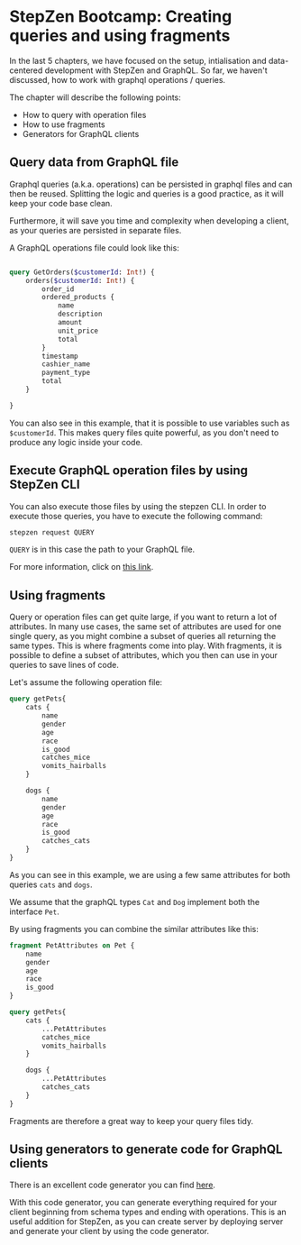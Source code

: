 # StepZen Bootcamp: Creating queries and using fragments

In the last 5 chapters, we have focused on the setup, intialisation
and data-centered development with StepZen and GraphQL. So far, we haven't 
discussed, how to work with graphql operations / queries.

The chapter will describe the following points:

- How to query with operation files
- How to use fragments
- Generators for GraphQL clients


## Query data from GraphQL file

Graphql queries (a.k.a. operations) can be persisted 
in graphql files and can then be reused. Splitting the logic 
and queries is a good practice, as it will keep your code base clean.

Furthermore, it will save you time and complexity when developing a client,
as your queries are persisted in separate files.

A GraphQL operations file could look like this:

```graphql

query GetOrders($customerId: Int!) {
    orders($customerId: Int!) {
        order_id
        ordered_products {
            name
            description
            amount
            unit_price
            total
        }
        timestamp
        cashier_name
        payment_type
        total
    }

}

```

You can also see in this example, that it is possible to use variables such as `$customerId`.
This makes query files quite powerful, as you don't need to produce any logic 
inside your code.


## Execute GraphQL operation files by using StepZen CLI

You can also execute those files by using the stepzen CLI. 
In order to execute those queries, you have to execute the following command:

```bash
stepzen request QUERY
```

`QUERY` is in this case the path to your GraphQL file.

For more information, click on [this link](https://www.ibm.com/docs/en/stepzen?topic=reference-cli-commands#stepzen-request).

## Using fragments

Query or operation files can get quite large, if you want to return 
a lot of attributes. In many use cases, 
the same set of attributes are used for one single query, as you might
combine a subset of queries all returning the same types. This is where
fragments come into play. With fragments, it is possible to define a subset of 
attributes, which you then can use in your queries to save lines of code.

Let's assume the following operation file:

```graphql
query getPets{
    cats {
        name
        gender
        age
        race
        is_good
        catches_mice
        vomits_hairballs
    }

    dogs {
        name
        gender
        age
        race
        is_good
        catches_cats
    }
}
```

As you can see in this example, we are using a few same attributes for both 
queries `cats` and `dogs`.

We assume that the graphQL types `Cat` and `Dog` implement both the interface `Pet`.

By using fragments you can combine the similar attributes like this:

```graphql
fragment PetAttributes on Pet {
    name
    gender
    age
    race
    is_good
}

query getPets{
    cats {
        ...PetAttributes
        catches_mice
        vomits_hairballs
    }

    dogs {
        ...PetAttributes
        catches_cats
    }
}
```

Fragments are therefore a great way to keep your query files tidy.

## Using generators to generate code for GraphQL clients

There is an excellent code generator you can find [here](https://the-guild.dev/graphql/codegen).

With this code generator, you can generate everything required for your client 
beginning from schema types and ending with operations. This is an useful 
addition for StepZen, as you can create server by deploying server and generate 
your client by using the code generator.


